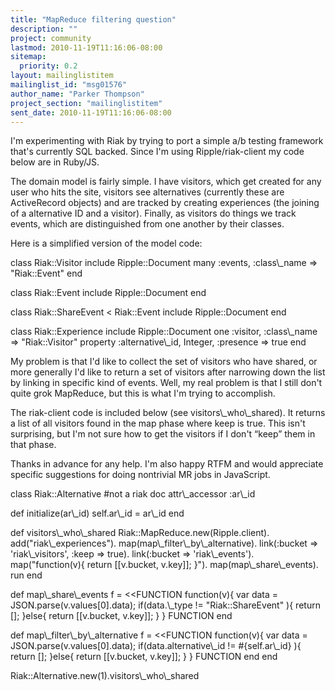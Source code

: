 ```yaml
---
title: "MapReduce filtering question"
description: ""
project: community
lastmod: 2010-11-19T11:16:06-08:00
sitemap:
  priority: 0.2
layout: mailinglistitem
mailinglist_id: "msg01576"
author_name: "Parker Thompson"
project_section: "mailinglistitem"
sent_date: 2010-11-19T11:16:06-08:00
---
```



I'm experimenting with Riak by trying to port a simple a/b testing framework
that's currently SQL backed. Since I'm using Ripple/riak-client my code
below are in Ruby/JS.

The domain model is fairly simple. I have visitors, which get created for
any user who hits the site, visitors see alternatives (currently these are
ActiveRecord objects) and are tracked by creating experiences (the joining
of a alternative ID and a visitor). Finally, as visitors do things we track
events, which are distinguished from one another by their classes.

Here is a simplified version of the model code:

class Riak::Visitor
 include Ripple::Document
 many :events, :class\\_name =&gt; "Riak::Event"
end

class Riak::Event
 include Ripple::Document
end

class Riak::ShareEvent &lt; Riak::Event
 include Ripple::Document
end

class Riak::Experience
 include Ripple::Document
 one :visitor, :class\\_name =&gt; "Riak::Visitor"
 property :alternative\\_id, Integer, :presence =&gt; true
end

My problem is that I'd like to collect the set of visitors who have shared,
or more generally I'd like to return a set of visitors after narrowing down
the list by linking in specific kind of events. Well, my real problem is
that I still don't quite grok MapReduce, but this is what I'm trying to
accomplish.

The riak-client code is included below (see visitors\\_who\\_shared). It returns
a list of all visitors found in the map phase where keep is true. This isn't
surprising, but I'm not sure how to get the visitors if I don't “keep” them
in that phase.

Thanks in advance for any help. I'm also happy RTFM and would appreciate
specific suggestions for doing nontrivial MR jobs in JavaScript.

class Riak::Alternative #not a riak doc
 attr\\_accessor :ar\\_id

 def initialize(ar\\_id)
 self.ar\\_id = ar\\_id
 end

 def visitors\\_who\\_shared
 Riak::MapReduce.new(Ripple.client).
 add("riak\\_experiences").
 map(map\\_filter\\_by\\_alternative).
 link(:bucket =&gt; 'riak\\_visitors', :keep =&gt; true).
 link(:bucket =&gt; 'riak\\_events').
 map("function(v){ return [[v.bucket, v.key]]; }").
 map(map\\_share\\_events).
 run
 end

 def map\\_share\\_events
 f = &lt;&lt;FUNCTION
function(v){
 var data = JSON.parse(v.values[0].data);
 if(data.\\_type != "Riak::ShareEvent" ){
 return [];
 }else{
 return [[v.bucket, v.key]];
 }
}
FUNCTION
 end

 def map\\_filter\\_by\\_alternative
 f = &lt;&lt;FUNCTION
function(v){
 var data = JSON.parse(v.values[0].data);
 if(data.alternative\\_id != #{self.ar\\_id} ){
 return [];
 }else{
 return [[v.bucket, v.key]];
 }
}
FUNCTION
 end
end

Riak::Alternative.new(1).visitors\\_who\\_shared
